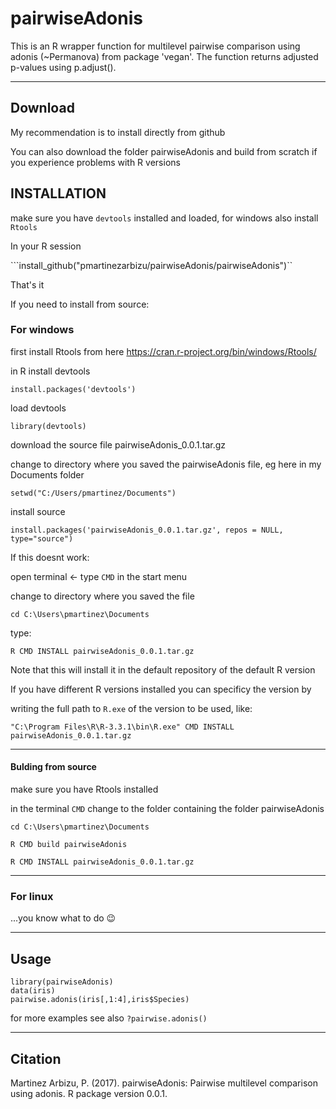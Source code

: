 # pairwiseAdonis
This is an R wrapper function for multilevel pairwise comparison using adonis (~Permanova) from package 'vegan'.
			The function returns adjusted p-values using p.adjust().

_________________________________________________________________________________________________

## Download

My recommendation is to install directly from github 

You can also download the folder pairwiseAdonis and build from scratch if you experience problems with R versions

## INSTALLATION
make sure you have ```devtools``` installed and loaded, for windows also install ```Rtools```

In your R session

```install_github("pmartinezarbizu/pairwiseAdonis/pairwiseAdonis")``

That's it

If you need to install from source:

### For windows
first install Rtools from here https://cran.r-project.org/bin/windows/Rtools/

in R install devtools

```install.packages('devtools')```

load devtools

```library(devtools)```

download the source file pairwiseAdonis_0.0.1.tar.gz

change to directory where you saved the pairwiseAdonis file, eg here in my Documents folder

```setwd("C:/Users/pmartinez/Documents")```

install source

```install.packages('pairwiseAdonis_0.0.1.tar.gz', repos = NULL, type="source")```

If this doesnt work:

open terminal <- type ```CMD``` in the start menu

change to directory where you saved the file

```cd C:\Users\pmartinez\Documents```

type:

```R CMD INSTALL pairwiseAdonis_0.0.1.tar.gz```

Note that this will install it in the default repository of the default R version

If you have different R versions installed you can specificy the version by

writing the full path to ```R.exe``` of the version to be used, like:

```"C:\Program Files\R\R-3.3.1\bin\R.exe" CMD INSTALL pairwiseAdonis_0.0.1.tar.gz```

_________________
#### Bulding from source
make sure you have Rtools installed

in the terminal ```CMD``` change to the folder containing the folder pairwiseAdonis

```
cd C:\Users\pmartinez\Documents

R CMD build pairwiseAdonis

R CMD INSTALL pairwiseAdonis_0.0.1.tar.gz
```

____________________________________
### For linux
...you know what to do :wink:


____________________________________
## Usage
```
library(pairwiseAdonis)
data(iris)
pairwise.adonis(iris[,1:4],iris$Species)
```

for more examples see also
```?pairwise.adonis()```
_____________________________________________
## Citation

Martinez Arbizu, P. (2017). pairwiseAdonis: Pairwise multilevel comparison using adonis. R package version 0.0.1.
